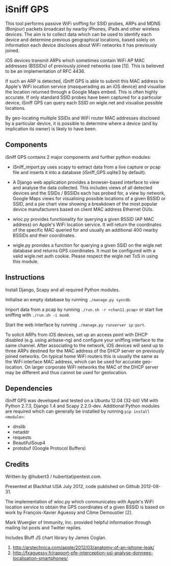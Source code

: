 iSniff GPS
==========

This tool performs passive WiFi sniffing for SSID probes, ARPs and MDNS (Bonjour) packets broadcast by nearby iPhones, iPads and other wireless devices.
The aim is to collect data which can be used to identify each device and determine previous geographical locations, based solely on information each device discloses about WiFi networks it has previously joined.

iOS devices transmit ARPs which sometimes contain WiFi AP MAC addresses (BSSIDs) of previously joined networks (see [1]). This is believed to be an implementation of RFC 4436.

If such an ARP is detected, iSniff GPS is able to submit this MAC address to Apple's WiFi location service (masquerading as an iOS device) and visualise the location returned through a Google Maps embed. This is often highly accurate. If only standard SSID probes have been captured for a particular device, iSniff GPS can query each SSID on wigle.net and visualise possible locations.

By geo-locating multiple SSIDs and WiFi router MAC addresses disclosed by a particular device, it is possible to determine where a device (and by implication its owner) is likely to have been.

Components
----------

iSniff GPS contains 2 major components and further python modules:
* iSniff_import.py uses scapy to extract data from a live capture or pcap file and inserts it into a database (iSniff_GPS.sqlite3 by default).

* A Django web application provides a browser-based interface to view and analyse the data collected. This includes views of all detected devices and the SSIDs / BSSIDs each has probed for, a view by network, Google Maps views for visualising possible locations of a given BSSID or SSID, and a pie chart view showing a breakdown of the most popular device manufacturers based on client MAC address Ethernet OUIs.

* wloc.py provides functionality for querying a given BSSID (AP MAC address) on Apple's WiFi location service. It will return the coordinates of the specific MAC queried for and usually an additional 400 nearby BSSIDs and their coordinates.

* wigle.py provides a function for querying a given SSID on the wigle.net database and returns GPS coordinates. It must be configured with a valid wigle.net auth cookie. Please respect the wigle.net ToS in using this module.

Instructions
------------

Install Django, Scapy and all required Python modules.

Initialise an empty database by running `./manage.py syncdb`.

Import data from a pcap by running `./run.sh -r <chan11.pcap>` or start live sniffing with `./run.sh -i mon0`.

Start the web interface by running `./manage.py runserver ip:port`.

To solicit ARPs from iOS devices, set up an access point with DHCP disabled (e.g. using airbase-ng) and configure your sniffing interface to the same channel. After associating to the network, iOS devices will send up to three ARPs destined for the MAC address of the DHCP server on previously joined networks. On typical home WiFi routers this is usually the same as the WiFi interface MAC address, which can be used for accurate geo-location. On larger corporate WiFi networks the MAC of the DHCP server may be different and thus cannot be used for geolocation.

Dependencies
------------

iSniff GPS was developed and tested on a Ubuntu 12.04 (32-bit) VM with Python 2.7.3, Django 1.4 and Scapy 2.2.0-dev.
Additional Python modules are required which can generally be installed by running `pip install <module>`:

* dnslib
* netaddr
* requests
* BeautifulSoup4
* protobuf (Google Protocol Buffers)

Credits
-------

Written by @hubert3 / hubert(at)pentest.com.

Presented at Blackhat USA July 2012, code published on Github 2012-08-31.

The implementation of wloc.py which communicates with Apple's WiFi location service to obtain the GPS coordinates of a given BSSID is based on work by François-Xavier Aguessy and Côme Demoustier [2].

Mark Wuergler of Immunity, Inc. provided helpful information through mailing list posts and Twitter replies.

Includes Bluff JS chart library by James Coglan.

1. http://arstechnica.com/apple/2012/03/anatomy-of-an-iphone-leak/
2. http://fxaguessy.fr/rapport-pfe-interception-ssl-analyse-donnees-localisation-smartphones/
